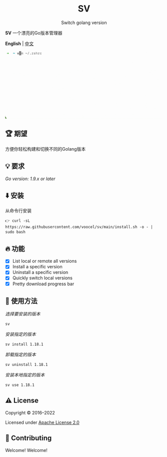 <p align="center" style="color: red">
    <h1 align="center">SV</h1>
    <p align="center">Switch golang version</p>
</p>

**SV** 一个漂亮的Go版本管理器

**English** | [中文](./README.zh-CN.md)

![Example](./sv1.gif)

## 🏆 期望
方便你轻松构建和切换不同的Golang版本

## 💡 要求
*Go version: 1.9.x or later*

## ⬇️️ 安装
从命令行安装
```
👉 curl -sL https://raw.githubusercontent.com/voocel/sv/main/install.sh -o - | sudo bash
```

## 🔥 功能
* [x] List local or remote all versions
* [x] Install a specific version
* [x] Uninstall a specific version
* [x] Quickly switch local versions
* [x] Pretty download progress bar

## 🌲 使用方法
*选择要安装的版本*
```bash
sv
```
*安装指定的版本*
```bash
sv install 1.18.1
```
*卸载指定的版本*
```bash
sv uninstall 1.18.1
```
*安装本地指定的版本*
```bash
sv use 1.18.1
```

## ⚠️ License

Copyright © 2016–2022

Licensed under [Apache License 2.0](/LICENSE)

## 🙋 Contributing

Welcome! Welcome!